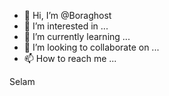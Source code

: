 - 👋 Hi, I’m @Boraghost
- 👀 I’m interested in ...
- 🌱 I’m currently learning ...
- 💞️ I’m looking to collaborate on ...
- 📫 How to reach me ...

<!---
Boraghost/Boraghost is a ✨ special ✨ repository because its `README.md` (this file) appears on your GitHub profile.
You can click the Preview link to take a look at your changes.
--->
Selam
